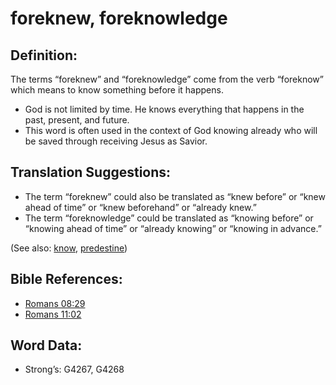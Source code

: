 # foreknew, foreknowledge

## Definition:

The terms “foreknew” and “foreknowledge” come from the verb “foreknow” which means to know something before it happens.

* God is not limited by time. He knows everything that happens in the past, present, and future.
* This word is often used in the context of God knowing already who will be saved through receiving Jesus as Savior.

## Translation Suggestions:

* The term “foreknew” could also be translated as “knew before” or “knew ahead of time” or “knew beforehand” or “already knew.”
* The term “foreknowledge” could be translated as “knowing before” or “knowing ahead of time” or “already knowing” or “knowing in advance.”

(See also: [know](../other/know.md), [predestine](../kt/predestine.md))

## Bible References:

* [Romans 08:29](rc://en/tn/help/rom/08/29)
* [Romans 11:02](rc://en/tn/help/rom/11/02)

## Word Data:

* Strong’s: G4267, G4268
